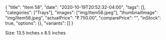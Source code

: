 {
    "title": "Item 58",
    "date": "2020-10-19T20:52:32-04:00",
    "tags": [],
    "categories": ["Trays"],
    "images": ["img/Item58.jpeg"],
    "thumbnailImage": "img/Item58.jpeg",
    "actualPrice": "₹ 750.00",
    "comparePrice": "",
    "inStock": true,
    "options": {},
    "variants": []
}


Size: 13.5 inches x 8.5 inches